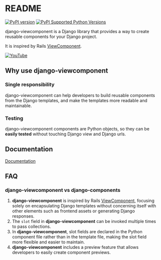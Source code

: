 # README

[![PyPI version](https://badge.fury.io/py/django-viewcomponent.svg)](https://badge.fury.io/py/django-viewcomponent)
[![PyPI Supported Python Versions](https://img.shields.io/pypi/pyversions/django-viewcomponent.svg)](https://pypi.python.org/pypi/django-viewcomponent/)

django-viewcomponent is a Django library that provides a way to create reusable components for your Django project.

It is inspired by Rails [ViewComponent](https://viewcomponent.org/).

[![YouTube](http://i.ytimg.com/vi/QoetqsBCsbE/hqdefault.jpg)](https://youtu.be/QoetqsBCsbE?si=28PCFCD4N4CyfKY7&t=624)

## Why use django-viewcomponent

### Single responsibility

django-viewcomponent can help developers to build reusable components from the Django templates, and make the templates more readable and maintainable.

### Testing

django-viewcomponent components are Python objects, so they can be **easily tested** without touching Django view and Django urls.

## Documentation

[Documentation](https://django-viewcomponent.readthedocs.io/en/latest/)

## FAQ

### django-viewcomponent vs django-components

1. **django-viewcomponent** is inspired by Rails [ViewComponent](https://viewcomponent.org/), focusing solely on encapsulating Django templates without concerning itself with other elements such as frontend assets or generating Django responses.
2. The `slot` field in **django-viewcomponent** can be invoked multiple times to pass collections.
3. In **django-viewcomponent**, slot fields are declared in the Python component file rather than in the template file, making the slot field more flexible and easier to maintain.
4. **django-viewcomponent** includes a preview feature that allows developers to easily create component previews.
